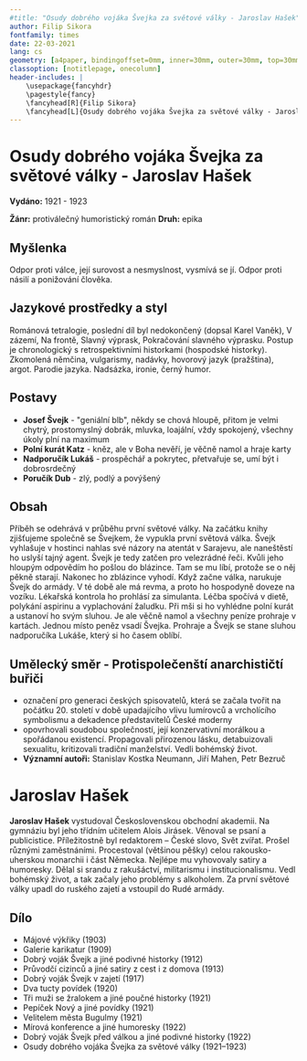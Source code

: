 ```yaml
---
#title: "Osudy dobrého vojáka Švejka za světové války - Jaroslav Hašek"
author: Filip Sikora
fontfamily: times
date: 22-03-2021
lang: cs
geometry: [a4paper, bindingoffset=0mm, inner=30mm, outer=30mm, top=30mm, bottom=30mm]
classoption: [notitlepage, onecolumn]
header-includes: |
	\usepackage{fancyhdr}
	\pagestyle{fancy}
	\fancyhead[R]{Filip Sikora}
	\fancyhead[L]{Osudy dobrého vojáka Švejka za světové války - Jaroslav Hašek}
---
```


# Osudy dobrého vojáka Švejka za světové války - Jaroslav Hašek

**Vydáno:** 1921 - 1923

**Žánr:** protiválečný humoristický román **Druh:** epika

## Myšlenka

Odpor proti válce, její surovost a nesmyslnost, vysmívá se jí. Odpor proti násilí a ponižování člověka.

## Jazykové prostředky a styl

Románová tetralogie, poslední díl byl nedokončený (dopsal Karel Vaněk), V zázemí, Na frontě, Slavný výprask, Pokračování slavného výprasku. Postup je chronologický s retrospektivními historkami (hospodské historky). Zkomolená němčina, vulgarismy, nadávky, hovorový jazyk (pražština), argot. Parodie jazyka. Nadsázka, ironie, černý humor.

## Postavy

- **Josef Švejk** - "geniální blb", někdy se chová hloupě, přitom je velmi chytrý, prostomyslný dobrák, mluvka, loajální, vždy spokojený, všechny úkoly plní na maximum
- **Polní kurát Katz** - kněz, ale v Boha nevěří, je věčně namol a hraje karty
- **Nadporučík Lukáš** - prospěchář a pokrytec, přetvařuje se, umí být i dobrosrdečný
- **Poručík Dub** - zlý, podlý a povýšený

## Obsah

Příběh se odehrává v průběhu první světové války. Na začátku knihy zjišťujeme společně se Švejkem, že vypukla první světová válka. Švejk vyhlašuje v hostinci nahlas své názory na atentát v Sarajevu, ale naneštěstí ho uslyší tajný agent. Švejk je tedy zatčen pro velezrádné řeči. Kvůli jeho hloupým odpovědím ho pošlou do blázince. Tam se mu líbí, protože se o něj pěkně starají. Nakonec ho zblázince vyhodí. Když začne válka, narukuje Švejk do armády. V té době ale má revma, a proto ho hospodyně doveze na vozíku. Lékařská kontrola ho prohlásí za simulanta. Léčba spočívá v dietě, polykání aspirinu a vyplachování žaludku. Při mši si ho vyhlédne polní kurát a ustanoví ho svým sluhou. Je ale věčně namol a všechny peníze prohraje v kartách. Jednou místo peněz vsadí Švejka. Prohraje a Švejk se stane sluhou nadporučíka Lukáše, který si ho časem oblíbí.

## Umělecký směr - Protispolečenští anarchističtí buřiči

- označení pro generaci českých spisovatelů, která se začala tvořit na počátku 20. století v době upadajícího vlivu lumírovců a vrcholícího symbolismu a dekadence představitelů České moderny
- opovrhovali soudobou společností, její konzervativní morálkou a spořádanou existencí. Propagovali přirozenou lásku, detabuizovali sexualitu, kritizovali tradiční manželství. Vedli bohémský život.
- **Významní autoři:** Stanislav Kostka Neumann, Jiří Mahen, Petr Bezruč

# Jaroslav Hašek

**Jaroslav Hašek** vystudoval Československou obchodní akademii. Na gymnáziu byl jeho třídním učitelem Alois Jirásek. Věnoval se psaní a publicistice. Příležitostně byl redaktorem – České slovo, Svět zvířat. Prošel různými zaměstnáními. Procestoval (většinou pěšky) celou rakousko-uherskou monarchii i část Německa. Nejlépe mu vyhovovaly satiry a humoresky. Dělal si srandu z rakušáctví, militarismu i institucionalismu. Vedl bohémský život, a tak začaly jeho problémy s alkoholem. Za první světové války upadl do ruského zajetí a vstoupil do Rudé armády.

## Dílo

- Májové výkřiky (1903)
- Galerie karikatur (1909)
- Dobrý voják Švejk a jiné podivné historky (1912)
- Průvodčí cizinců a jiné satiry z cest i z domova (1913)
- Dobrý voják Švejk v zajetí (1917)
- Dva tucty povídek (1920)
- Tři muži se žralokem a jiné poučné historky (1921)
- Pepíček Nový a jiné povídky (1921)
- Velitelem města Bugulmy (1921)
- Mírová konference a jiné humoresky (1922)
- Dobrý voják Švejk před válkou a jiné podivné historky (1922)
- Osudy dobrého vojáka Švejka za světové války (1921–1923)